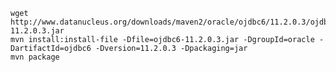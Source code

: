 

	wget http://www.datanucleus.org/downloads/maven2/oracle/ojdbc6/11.2.0.3/ojdbc6-11.2.0.3.jar
	mvn install:install-file -Dfile=ojdbc6-11.2.0.3.jar -DgroupId=oracle -DartifactId=ojdbc6 -Dversion=11.2.0.3 -Dpackaging=jar
	mvn package

